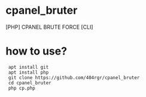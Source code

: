 # cpanel_bruter
[PHP] CPANEL BRUTE FORCE [CLI]


# how to use?
     apt install git
     apt install php
     git clone https://github.com/404rgr/cpanel_bruter
     cd cpanel_bruter
     php cp.php
